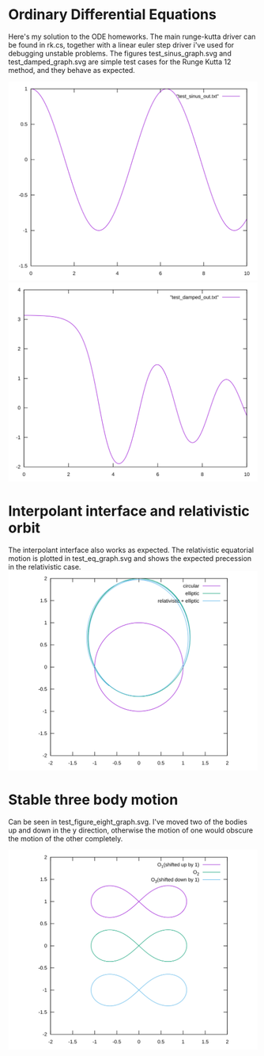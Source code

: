 # Ordinary Differential Equations
Here's my solution to the ODE homeworks. The main runge-kutta driver can be found in rk.cs, together with a linear euler step driver i've used for debugging unstable problems. The figures test_sinus_graph.svg and test_damped_graph.svg are simple test cases for the Runge Kutta 12 method, and they behave as expected.

![Solution to the differential equation u''=u](test_sinus_graph.svg)
![Solution to a damped spring problem](test_damped_graph.svg)

# Interpolant interface and relativistic orbit
The interpolant interface also works as expected. The relativistic equatorial motion is plotted in test_eq_graph.svg and shows the expected precession in the relativistic case.
![Solution to the equatorial motion of a planet in GR ](test_eq_graph.svg)

# Stable three body motion
Can be seen in test_figure_eight_graph.svg. I've moved two of the bodies up and down in the y direction, otherwise the motion of one would obscure the motion of the other completely. 


![Stable three body motion under gravity](test_figure_eight_graph.svg)
